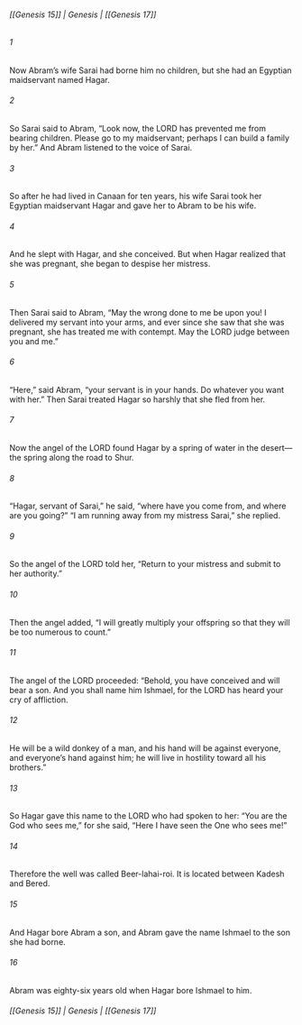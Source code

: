 ###### [[Genesis 15]] | Genesis | [[Genesis 17]]

###### 1
Now Abram’s wife Sarai had borne him no children, but she had an Egyptian maidservant named Hagar.
###### 2
So Sarai said to Abram, “Look now, the LORD has prevented me from bearing children. Please go to my maidservant; perhaps I can build a family by her.” And Abram listened to the voice of Sarai.
###### 3
So after he had lived in Canaan for ten years, his wife Sarai took her Egyptian maidservant Hagar and gave her to Abram to be his wife.
###### 4
And he slept with Hagar, and she conceived. But when Hagar realized that she was pregnant, she began to despise her mistress.
###### 5
Then Sarai said to Abram, “May the wrong done to me be upon you! I delivered my servant into your arms, and ever since she saw that she was pregnant, she has treated me with contempt. May the LORD judge between you and me.”
###### 6
“Here,” said Abram, “your servant is in your hands. Do whatever you want with her.” Then Sarai treated Hagar so harshly that she fled from her.
###### 7
Now the angel of the LORD found Hagar by a spring of water in the desert—the spring along the road to Shur.
###### 8
“Hagar, servant of Sarai,” he said, “where have you come from, and where are you going?” “I am running away from my mistress Sarai,” she replied.
###### 9
So the angel of the LORD told her, “Return to your mistress and submit to her authority.”
###### 10
Then the angel added, “I will greatly multiply your offspring so that they will be too numerous to count.”
###### 11
The angel of the LORD proceeded: “Behold, you have conceived and will bear a son. And you shall name him Ishmael, for the LORD has heard your cry of affliction.
###### 12
He will be a wild donkey of a man, and his hand will be against everyone, and everyone’s hand against him; he will live in hostility toward all his brothers.”
###### 13
So Hagar gave this name to the LORD who had spoken to her: “You are the God who sees me,” for she said, “Here I have seen the One who sees me!”
###### 14
Therefore the well was called Beer-lahai-roi. It is located between Kadesh and Bered.
###### 15
And Hagar bore Abram a son, and Abram gave the name Ishmael to the son she had borne.
###### 16
Abram was eighty-six years old when Hagar bore Ishmael to him.

###### [[Genesis 15]] | Genesis | [[Genesis 17]]
